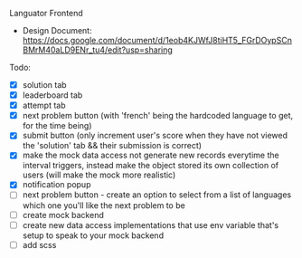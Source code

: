 Languator Frontend

- Design Document: https://docs.google.com/document/d/1eob4KJWfJ8tiHT5_FGrDOypSCnBMrM40aLD9ENr_tu4/edit?usp=sharing

Todo:
- [x] solution tab
- [x] leaderboard tab
- [x] attempt tab
- [x] next problem button (with 'french' being the hardcoded language to get, for the time being)
- [x] submit button (only increment user's score when they have not viewed the 'solution' tab && their submission is correct)
- [x] make the mock data access not generate new records everytime the interval triggers, instead make the object stored its own collection of users (will make the mock more realistic)
- [x] notification popup
- [ ] next problem button - create an option to select from a list of languages which one you'll like the next problem to be 
- [ ] create mock backend
- [ ] create new data access implementations that use env variable that's setup to speak to your mock backend
- [ ] add scss